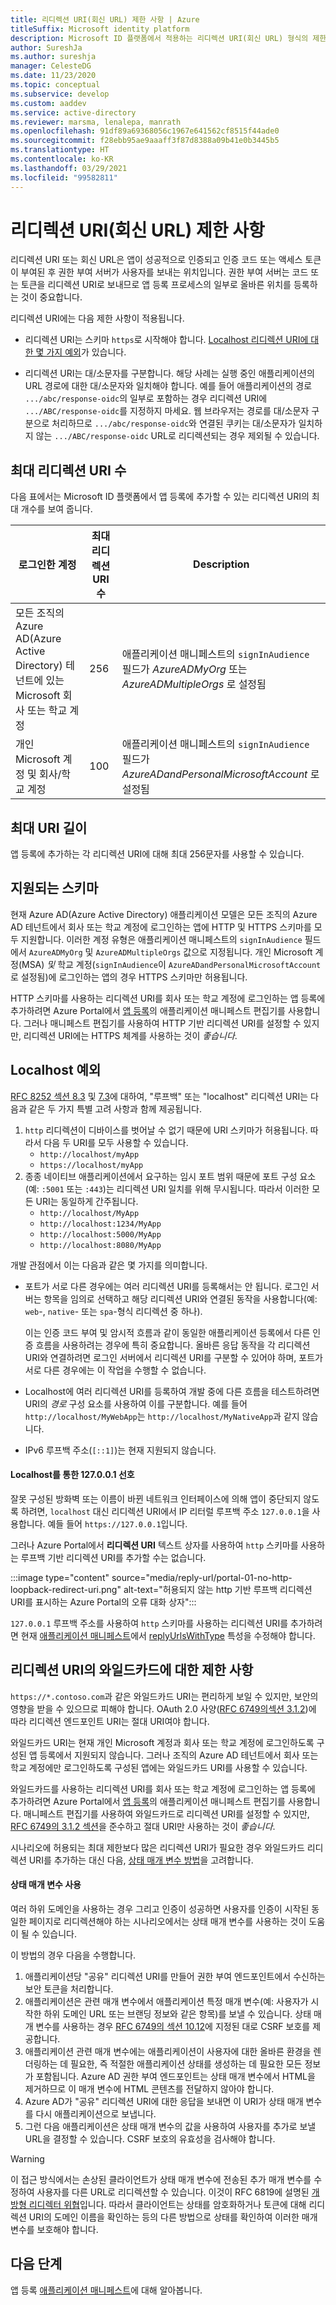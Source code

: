 ```yaml
---
title: 리디렉션 URI(회신 URL) 제한 사항 | Azure
titleSuffix: Microsoft identity platform
description: Microsoft ID 플랫폼에서 적용하는 리디렉션 URI(회신 URL) 형식의 제한 사항에 대한 설명입니다.
author: SureshJa
ms.author: sureshja
manager: CelesteDG
ms.date: 11/23/2020
ms.topic: conceptual
ms.subservice: develop
ms.custom: aaddev
ms.service: active-directory
ms.reviewer: marsma, lenalepa, manrath
ms.openlocfilehash: 91df89a69368056c1967e641562cf8515f44ade0
ms.sourcegitcommit: f28ebb95ae9aaaff3f87d8388a09b41e0b3445b5
ms.translationtype: HT
ms.contentlocale: ko-KR
ms.lasthandoff: 03/29/2021
ms.locfileid: "99582811"
---
```

# <a name="redirect-uri-reply-url-restrictions-and-limitations"></a>리디렉션 URI(회신 URL) 제한 사항

리디렉션 URI 또는 회신 URL은 앱이 성공적으로 인증되고 인증 코드 또는 액세스 토큰이 부여된 후 권한 부여 서버가 사용자를 보내는 위치입니다. 권한 부여 서버는 코드 또는 토큰을 리디렉션 URI로 보내므로 앱 등록 프로세스의 일부로 올바른 위치를 등록하는 것이 중요합니다.

 리디렉션 URI에는 다음 제한 사항이 적용됩니다.

* 리디렉션 URI는 스키마 `https`로 시작해야 합니다. [Localhost 리디렉션 URI에 대한 몇 가지 예외](#localhost-exceptions)가 있습니다.

* 리디렉션 URI는 대/소문자를 구분합니다. 해당 사례는 실행 중인 애플리케이션의 URL 경로에 대한 대/소문자와 일치해야 합니다. 예를 들어 애플리케이션의 경로 `.../abc/response-oidc`의 일부로 포함하는 경우 리디렉션 URI에 `.../ABC/response-oidc`를 지정하지 마세요. 웹 브라우저는 경로를 대/소문자 구분으로 처리하므로 `.../abc/response-oidc`와 연결된 쿠키는 대/소문자가 일치하지 않는 `.../ABC/response-oidc` URL로 리디렉션되는 경우 제외될 수 있습니다.

## <a name="maximum-number-of-redirect-uris"></a>최대 리디렉션 URI 수

다음 표에서는 Microsoft ID 플랫폼에서 앱 등록에 추가할 수 있는 리디렉션 URI의 최대 개수를 보여 줍니다.

| 로그인한 계정 | 최대 리디렉션 URI 수 | Description |
|--------------------------|---------------------------------|-------------|
| 모든 조직의 Azure AD(Azure Active Directory) 테넌트에 있는 Microsoft 회사 또는 학교 계정 | 256 | 애플리케이션 매니페스트의 `signInAudience` 필드가 *AzureADMyOrg* 또는 *AzureADMultipleOrgs* 로 설정됨 |
| 개인 Microsoft 계정 및 회사/학교 계정 | 100 | 애플리케이션 매니페스트의 `signInAudience` 필드가 *AzureADandPersonalMicrosoftAccount* 로 설정됨 |

## <a name="maximum-uri-length"></a>최대 URI 길이

앱 등록에 추가하는 각 리디렉션 URI에 대해 최대 256문자를 사용할 수 있습니다.

## <a name="supported-schemes"></a>지원되는 스키마

현재 Azure AD(Azure Active Directory) 애플리케이션 모델은 모든 조직의 Azure AD 테넌트에서 회사 또는 학교 계정에 로그인하는 앱에 HTTP 및 HTTPS 스키마를 모두 지원합니다. 이러한 계정 유형은 애플리케이션 매니페스트의 `signInAudience` 필드에서 `AzureADMyOrg` 및 `AzureADMultipleOrgs` 값으로 지정됩니다. 개인 Microsoft 계정(MSA) *및* 학교 계정(`signInAudience`이 `AzureADandPersonalMicrosoftAccount`로 설정됨)에 로그인하는 앱의 경우 HTTPS 스키마만 허용됩니다.

HTTP 스키마를 사용하는 리디렉션 URI를 회사 또는 학교 계정에 로그인하는 앱 등록에 추가하려면 Azure Portal에서 [앱 등록](https://go.microsoft.com/fwlink/?linkid=2083908)의 애플리케이션 매니페스트 편집기를 사용합니다. 그러나 매니페스트 편집기를 사용하여 HTTP 기반 리디렉션 URI를 설정할 수 있지만, 리디렉션 URI에는 HTTPS 체계를 사용하는 것이 *좋습니다*.

## <a name="localhost-exceptions"></a>Localhost 예외

[RFC 8252 섹션 8.3](https://tools.ietf.org/html/rfc8252#section-8.3) 및 [7.3](https://tools.ietf.org/html/rfc8252#section-7.3)에 대하여, "루프백" 또는 "localhost" 리디렉션 URI는 다음과 같은 두 가지 특별 고려 사항과 함께 제공됩니다.

1. `http` 리디렉션이 디바이스를 벗어날 수 없기 때문에 URI 스키마가 허용됩니다. 따라서 다음 두 URI를 모두 사용할 수 있습니다.
    - `http://localhost/myApp`
    - `https://localhost/myApp`
1. 종종 네이티브 애플리케이션에서 요구하는 임시 포트 범위 때문에 포트 구성 요소(예: `:5001` 또는 `:443`)는 리디렉션 URI 일치를 위해 무시됩니다. 따라서 이러한 모든 URI는 동일하게 간주됩니다.
    - `http://localhost/MyApp`
    - `http://localhost:1234/MyApp`
    - `http://localhost:5000/MyApp`
    - `http://localhost:8080/MyApp`

개발 관점에서 이는 다음과 같은 몇 가지를 의미합니다.

* 포트가 서로 다른 경우에는 여러 리디렉션 URI를 등록해서는 안 됩니다. 로그인 서버는 항목을 임의로 선택하고 해당 리디렉션 URI와 연결된 동작을 사용합니다(예: `web`-, `native`- 또는 `spa`-형식 리디렉션 중 하나).

    이는 인증 코드 부여 및 암시적 흐름과 같이 동일한 애플리케이션 등록에서 다른 인증 흐름을 사용하려는 경우에 특히 중요합니다. 올바른 응답 동작을 각 리디렉션 URI와 연결하려면 로그인 서버에서 리디렉션 URI를 구분할 수 있어야 하며, 포트가 서로 다른 경우에는 이 작업을 수행할 수 없습니다.
* Localhost에 여러 리디렉션 URI를 등록하여 개발 중에 다른 흐름을 테스트하려면 URI의 *경로* 구성 요소를 사용하여 이를 구분합니다. 예를 들어 `http://localhost/MyWebApp`는 `http://localhost/MyNativeApp`과 같지 않습니다.
* IPv6 루프백 주소(`[::1]`)는 현재 지원되지 않습니다.

#### <a name="prefer-127001-over-localhost"></a>Localhost를 통한 127.0.0.1 선호

잘못 구성된 방화벽 또는 이름이 바뀐 네트워크 인터페이스에 의해 앱이 중단되지 않도록 하려면, `localhost` 대신 리디렉션 URI에서 IP 리터럴 루프백 주소 `127.0.0.1`을 사용합니다. 예들 들어 `https://127.0.0.1`입니다.

그러나 Azure Portal에서 **리디렉션 URI** 텍스트 상자를 사용하여 `http` 스키마를 사용하는 루프백 기반 리디렉션 URI를 추가할 수는 없습니다.

:::image type="content" source="media/reply-url/portal-01-no-http-loopback-redirect-uri.png" alt-text="허용되지 않는 http 기반 루프백 리디렉션 URI를 표시하는 Azure Portal의 오류 대화 상자":::

`127.0.0.1` 루프백 주소를 사용하여 `http` 스키마를 사용하는 리디렉션 URI를 추가하려면 현재 [애플리케이션 매니페스트](reference-app-manifest.md)에서 [replyUrlsWithType](reference-app-manifest.md#replyurlswithtype-attribute) 특성을 수정해야 합니다.

## <a name="restrictions-on-wildcards-in-redirect-uris"></a>리디렉션 URI의 와일드카드에 대한 제한 사항

`https://*.contoso.com`과 같은 와일드카드 URI는 편리하게 보일 수 있지만, 보안의 영향을 받을 수 있으므로 피해야 합니다. OAuth 2.0 사양([RFC 6749의섹션 3.1.2](https://tools.ietf.org/html/rfc6749#section-3.1.2))에 따라 리디렉션 엔드포인트 URI는 절대 URI여야 합니다.

와일드카드 URI는 현재 개인 Microsoft 계정과 회사 또는 학교 계정에 로그인하도록 구성된 앱 등록에서 지원되지 않습니다. 그러나 조직의 Azure AD 테넌트에서 회사 또는 학교 계정에만 로그인하도록 구성된 앱에는 와일드카드 URI를 사용할 수 있습니다.

와일드카드를 사용하는 리디렉션 URI를 회사 또는 학교 계정에 로그인하는 앱 등록에 추가하려면 Azure Portal에서 [앱 등록](https://go.microsoft.com/fwlink/?linkid=2083908)의 애플리케이션 매니페스트 편집기를 사용합니다. 매니페스트 편집기를 사용하여 와일드카드로 리디렉션 URI를 설정할 수 있지만, [RFC 6749의 3.1.2 섹션](https://tools.ietf.org/html/rfc6749#section-3.1.2)을 준수하고 절대 URI만 사용하는 것이 *좋습니다*.

시나리오에 허용되는 최대 제한보다 많은 리디렉션 URI가 필요한 경우 와일드카드 리디렉션 URI를 추가하는 대신 다음, [상태 매개 변수 방법](#use-a-state-parameter)을 고려합니다.

#### <a name="use-a-state-parameter"></a>상태 매개 변수 사용

여러 하위 도메인을 사용하는 경우 그리고 인증이 성공하면 사용자를 인증이 시작된 동일한 페이지로 리디렉션해야 하는 시나리오에서는 상태 매개 변수를 사용하는 것이 도움이 될 수 있습니다.

이 방법의 경우 다음을 수행합니다.

1. 애플리케이션당 "공유" 리디렉션 URI를 만들어 권한 부여 엔드포인트에서 수신하는 보안 토큰을 처리합니다.
1. 애플리케이션은 관련 매개 변수에서 애플리케이션 특정 매개 변수(예: 사용자가 시작한 하위 도메인 URL 또는 브랜딩 정보와 같은 항목)를 보낼 수 있습니다. 상태 매개 변수를 사용하는 경우 [RFC 6749의 섹션 10.12](https://tools.ietf.org/html/rfc6749#section-10.12)에 지정된 대로 CSRF 보호를 제공합니다.
1. 애플리케이션 관련 매개 변수에는 애플리케이션이 사용자에 대한 올바른 환경을 렌더링하는 데 필요한, 즉 적절한 애플리케이션 상태를 생성하는 데 필요한 모든 정보가 포함됩니다. Azure AD 권한 부여 엔드포인트는 상태 매개 변수에서 HTML을 제거하므로 이 매개 변수에 HTML 콘텐츠를 전달하지 않아야 합니다.
1. Azure AD가 "공유" 리디렉션 URI에 대한 응답을 보내면 이 URI가 상태 매개 변수를 다시 애플리케이션으로 보냅니다.
1. 그런 다음 애플리케이션은 상태 매개 변수의 값을 사용하여 사용자를 추가로 보낼 URL을 결정할 수 있습니다. CSRF 보호의 유효성을 검사해야 합니다.

> [!WARNING]
> 이 접근 방식에서는 손상된 클라이언트가 상태 매개 변수에 전송된 추가 매개 변수를 수정하여 사용자를 다른 URL로 리디렉션할 수 있습니다. 이것이 RFC 6819에 설명된 [개방형 리디렉터 위협](https://tools.ietf.org/html/rfc6819#section-4.2.4)입니다. 따라서 클라이언트는 상태를 암호화하거나 토큰에 대해 리디렉션 URI의 도메인 이름을 확인하는 등의 다른 방법으로 상태를 확인하여 이러한 매개 변수를 보호해야 합니다.

## <a name="next-steps"></a>다음 단계

앱 등록 [애플리케이션 매니페스트](reference-app-manifest.md)에 대해 알아봅니다.
